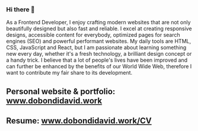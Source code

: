 ### Hi there 👋

As a Frontend Developer, I enjoy crafting modern websites that are not only beautifully designed but also fast and reliable. I excel at creating responsive designs, accessible content for everybody, optimized pages for search engines (SEO) and powerful performant websites. My daily tools are HTML, CSS, JavaScript and React, but I am passionate about learning something new every day, whether it's a fresh technology, a brilliant design concept or a handy trick. I believe that a lot of people's lives have been improved and can further be enhanced by the benefits of our World Wide Web, therefore I want to contribute my fair share to its development.

## Personal website & portfolio: www.dobondidavid.work
## Resume: www.dobondidavid.work/CV


<!-- </br>

<p align="center">
  <img  src="https://github-readme-stats.vercel.app/api/top-langs/?username=dobondi&theme=radical" />
  
</p>

</br>

  <p align="center">
  <img align="center" src="https://github-readme-stats.vercel.app/api?username=dobondi&theme=radical&hide=contribs,prs,issues,stars" />
   </p>
 -->

